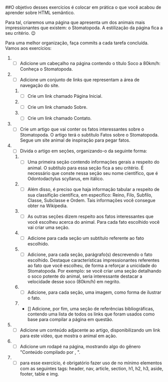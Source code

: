##O objetivo desses exercícios é colocar em prática o que você acabou de aprender sobre HTML semântico.

Para tal, criaremos uma página que apresenta um dos animais mais impressionantes que existem: o Stomatopoda. A estilização da página fica a seu critério. 😉

Para uma melhor organização, faça commits a cada tarefa concluída. Vamos aos exercícios:

1. - [ ] Adicione um cabeçalho na página contendo o título Soco a 80km/h: Conheça o Stomatopoda.

2. - [ ] Adicione um conjunto de links que representam a área de navegação do site.

    1. - [ ] Crie um link chamado Página Inicial.

    2. - [ ] Crie um link chamado Sobre.

     2. - [ ] Crie um link chamado Contato.

3. - [ ] Crie um artigo que vai conter os fatos interessantes sobre o Stomatopoda. O artigo terá o subtítulo Fatos sobre o Stomatopoda. Segue um site animal de inspiração para pegar fatos.

4. - [ ] Divida o artigo em seções, organizando-o da seguinte forma:

    1. - [ ] Uma primeira seção contendo informações gerais a respeito do animal. O subtítulo para essa seção fica a seu critério. É necessário que conste nessa seção seu nome científico, que é Odontodactylus scyllarus, em itálico.

    2. - [ ] Além disso, é preciso que haja informação tabular a respeito de sua classifição científica, em específico: Reino, Filo, Subfilo, Classe, Subclasse e Ordem. Tais informações você consegue obter na Wikipedia.

    3. - [ ] As outras seções dizem respeito aos fatos interessantes que você escolheu acerca do animal. Para cada fato escolhido você vai criar uma seção.

    4. - [ ] Adicione para cada seção um subtítulo referente ao fato escolhido.

    5. - [ ] Adicione, para cada seção, parágrafo(s) descrevendo o fato escolhido. Destaque características impressionantes referentes ao fato que você escolheu, de forma a reforçar a unicidade do Stomatopoda. Por exemplo: se você criar uma seção detalhando o soco potente do animal, seria interessante destacar a velocidade desse soco (80km/h) em negrito.

    6. - [ ] Adicione, para cada seção, uma imagem, como forma de ilustrar o fato.

    7. - [] Adicione, por fim, uma seção de referências bibliográficas, contendo uma lista de todos os links que foram usados como base para compilar a página em questão.

5. - [ ] Adicione um conteúdo adjacente ao artigo, disponibilizando um link para este vídeo, que mostra o animal em ação.

6. - [ ] Adicione um rodapé na página, mostrando algo do gênero "Conteúdo compilado por , ".

7. - [ ] para esse exercício, é obrigatório fazer uso de no mínimo elementos com as seguintes tags: header, nav, article, section, h1, h2, h3, aside, footer, table e img.